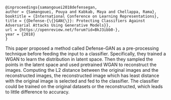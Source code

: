 ```
@inproceedings{samangouei2018defensegan,
author = {Samangouei, Pouya and Kabkab, Maya and Chellappa, Rama},
booktitle = {International Conference on Learning Representations},
title = {{Defense-{\{}GAN{\}}: Protecting Classifiers Against Adversarial Attacks Using Generative Models}},
url = {https://openreview.net/forum?id=BkJ3ibb0-},
year = {2018}
}
```
This paper proposed a method called Defense-GAN as a pre-processing technique before feeding the input to a classifier. Specifically, they trained a WGAN to learn the distribution in latent space. Then they sampled the points in the latent space and used pretrained WGAN to reconstruct the images. Computing the L2 distance between the original images and the reconstructed images, the reconstructed image which has least distance with the original image is selected and fed to the classifier. The classifier could be trained on the original datasets or the reconstructed, which leads to little difference to accuracy. 
